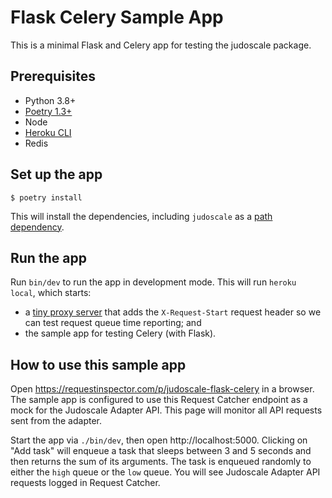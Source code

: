 # Flask Celery Sample App

This is a minimal Flask and Celery app for testing the judoscale package.

## Prerequisites

- Python 3.8+
- [Poetry 1.3+](https://python-poetry.org/)
- Node
- [Heroku CLI](https://devcenter.heroku.com/articles/heroku-cli)
- Redis

## Set up the app

```
$ poetry install
```

This will install the dependencies, including `judoscale` as a [path dependency](https://python-poetry.org/docs/dependency-specification/#path-dependencies).

## Run the app

Run `bin/dev` to run the app in development mode. This will run `heroku local`, which starts:

- a [tiny proxy server](https://github.com/judoscale/judoscale-adapter-proxy-server) that adds the `X-Request-Start` request header so we can test request queue time reporting; and
- the sample app for testing Celery (with Flask).

## How to use this sample app

Open https://requestinspector.com/p/judoscale-flask-celery in a browser. The sample app is configured to use this Request Catcher endpoint as a mock for the Judoscale Adapter API. This page will monitor all API requests sent from the adapter.

Start the app via `./bin/dev`, then open http://localhost:5000. Clicking on "Add task" will enqueue a task that sleeps between 3 and 5 seconds and then returns the sum of its arguments. The task is enqueued randomly to either the `high` queue or the `low` queue. You will see Judoscale Adapter API requests logged in Request Catcher.
